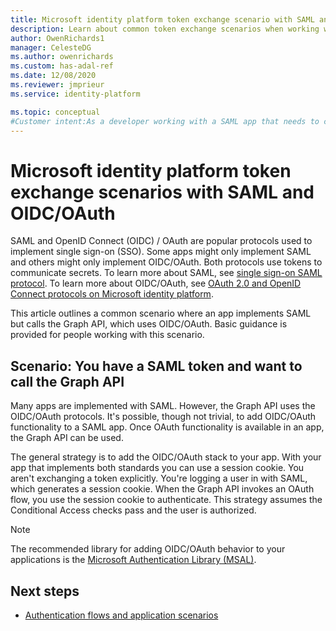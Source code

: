 ```yaml
---
title: Microsoft identity platform token exchange scenario with SAML and OIDC/OAuth in Microsoft Entra ID
description: Learn about common token exchange scenarios when working with SAML and OIDC/OAuth in Microsoft Entra ID.
author: OwenRichards1
manager: CelesteDG
ms.author: owenrichards
ms.custom: has-adal-ref
ms.date: 12/08/2020
ms.reviewer: jmprieur
ms.service: identity-platform

ms.topic: conceptual
#Customer intent:As a developer working with a SAML app that needs to call the Graph API, I want to understand how to add OIDC/OAuth functionality to my app, so that I can authenticate and use the Graph API seamlessly.
---
```


# Microsoft identity platform token exchange scenarios with SAML and OIDC/OAuth

SAML and OpenID Connect (OIDC) / OAuth are popular protocols used to implement single sign-on (SSO). Some apps might only implement SAML and others might only implement OIDC/OAuth. Both protocols use tokens to communicate secrets. To learn more about SAML, see [single sign-on SAML protocol](single-sign-on-saml-protocol.md). To learn more about OIDC/OAuth, see [OAuth 2.0 and OpenID Connect protocols on Microsoft identity platform](./v2-protocols.md).

This article outlines a common scenario where an app implements SAML but calls the Graph API, which uses OIDC/OAuth. Basic guidance is provided for people working with this scenario.

## Scenario: You have a SAML token and want to call the Graph API
Many apps are implemented with SAML. However, the Graph API uses the OIDC/OAuth protocols. It's possible, though not trivial, to add OIDC/OAuth functionality to a SAML app. Once OAuth functionality is available in an app, the Graph API can be used.

The general strategy is to add the OIDC/OAuth stack to your app. With your app that implements both standards you can use a session cookie. You aren't exchanging a token explicitly. You're logging a user in with SAML, which generates a session cookie. When the Graph API invokes an OAuth flow, you use the session cookie to authenticate. This strategy assumes the Conditional Access checks pass and the user is authorized.

> [!NOTE]
> The recommended library for adding OIDC/OAuth behavior to your applications is the [Microsoft Authentication Library (MSAL)](/entra/msal/).

## Next steps
- [Authentication flows and application scenarios](authentication-flows-app-scenarios.md)
